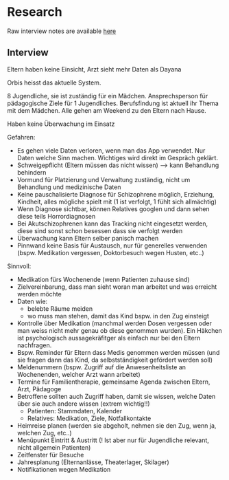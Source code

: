 # Research

Raw interview notes are available [here](Media/InterviewNotes.jpeg)


## Interview
Eltern haben keine Einsicht, Arzt sieht mehr Daten als Dayana

Orbis heisst das aktuelle System.

8 Jugendliche, sie ist zuständig für ein Mädchen. Ansprechsperson für pädagogische Ziele für 1 Jugendliches.
Berufsfindung ist aktuell ihr Thema mit dem Mädchen. Alle gehen am Weekend zu den Eltern nach Hause.

Haben keine Überwachung im Einsatz

Gefahren:
- Es gehen viele Daten verloren, wenn man das App verwendet. Nur Daten welche Sinn machen. Wichtiges wird direkt im Gespräch geklärt.
- Schweigepflicht (Eltern müssen das nicht wissen) --> kann Behandlung behindern
- Vormund für Platzierung und Verwaltung zuständig, nicht um Behandlung und medizinische Daten
- Keine pauschalisierte Diagnose für Schizophrene möglich, Erziehung, Kindheit, alles mögliche spielt mit (1 ist verfolgt, 1 fühlt sich allmächtig)
- Wenn Diagnose sichtbar, können Relatives googlen und dann sehen diese teils Horrordiagnosen
- Bei Akutschizophrenen kann das Tracking nicht eingesetzt werden, diese sind sonst schon besessen dass sie verfolgt werden
- Überwachung kann Eltern selber panisch machen
- Pinnwand keine Basis für Austausch, nur für generelles verwenden (bspw. Medikation vergessen, Doktorbesuch wegen Husten, etc..)

Sinnvoll:
- Medikation fürs Wochenende (wenn Patienten zuhause sind)
- Zielvereinbarung, dass man sieht woran man arbeitet und was erreicht werden möchte
- Daten wie:
    - belebte Räume meiden
    - wo muss man stehen, damit das Kind bspw. in den Zug einsteigt
- Kontrolle über Medikation (manchmal werden Dosen vergessen oder man weiss nicht mehr genau ob diese genommen wurden). Ein Häkchen ist psychologisch aussagekräfitger als einfach nur bei den Eltern nachfragen.
- Bspw. Reminder für Eltern dass Medis genommen werden müssen (und sie fragen dann das Kind, da selbstständigkeit gefördert werden soll)
- Meldenummern (bspw. Zugriff auf die Anwesenheitsliste an Wochenenden, welcher Arzt wann arbeitet)
- Termine für Familientherapie, gemeinsame Agenda zwischen Eltern, Arzt, Pädagoge
- Betroffene sollten auch Zugriff haben, damit sie wissen, welche Daten über sie auch andere wissen (extrem wichtig!!)
    - Patienten: Stammdaten, Kalender
    - Relatives: Medikation, Ziele, Notfallkontakte
- Heimreise planen (werden sie abgeholt, nehmen sie den Zug, wenn ja, welchen Zug, etc..)
- Menüpunkt Eintritt & Austritt (! Ist aber nur für Jugendliche relevant, nicht allgemein Patienten)
- Zeitfenster für Besuche
- Jahresplanung (Elternanlässe, Theaterlager, Skilager)
- Notifikationen wegen Medikation

